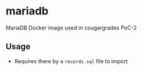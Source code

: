 # mariadb
MariaDB Docker image used in cougargrades PoC-2

## Usage
- Requires there by a `records.sql` file to import
